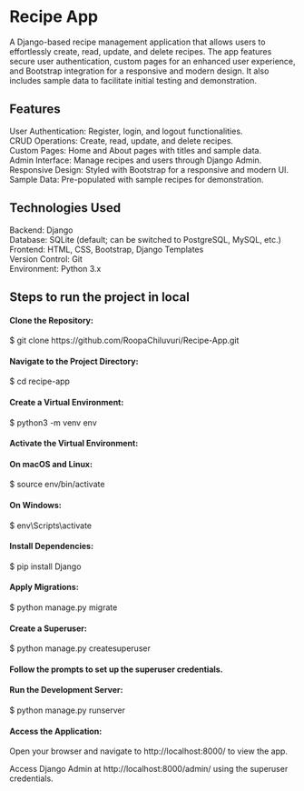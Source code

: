 <h1>Recipe App</h1>

<p> A Django-based recipe management application that allows users to effortlessly create, read, update, and delete recipes. The app features secure user authentication, custom pages for an enhanced user experience, and Bootstrap integration for a responsive and modern design. It also includes sample data to facilitate initial testing and demonstration.</p>

<h2>Features</h2>

User Authentication:  Register, login, and logout functionalities.<br/>
CRUD Operations:  Create, read, update, and delete recipes. <br/>
Custom Pages:  Home and About pages with titles and sample data.<br/>
Admin Interface:   Manage recipes and users through Django Admin.<br/>
Responsive Design:  Styled with Bootstrap for a responsive and modern UI.<br/>
Sample Data:  Pre-populated with sample recipes for demonstration.<br/>

<h2>Technologies Used</h2>

Backend: Django <br/>
Database: SQLite (default; can be switched to PostgreSQL, MySQL, etc.) <br/>
Frontend: HTML, CSS, Bootstrap, Django Templates <br/>
Version Control: Git <br/>
Environment: Python 3.x <br/>

<h2>Steps to run the project in local</h2>

<h4>Clone the Repository:</h4>
$ git clone https://github.com/RoopaChiluvuri/Recipe-App.git

<h4>Navigate to the Project Directory:</h4>
$ cd recipe-app

<h4>Create a Virtual Environment:</h4>
$ python3 -m venv env

<h4>Activate the Virtual Environment:</h4>
<h4>On macOS and Linux:</h4> $ source env/bin/activate
<h4>On Windows:</h4> $ env\Scripts\activate

<h4>Install Dependencies:</h4> $ pip install Django

<h4>Apply Migrations:</h4> $ python manage.py migrate

<h4>Create a Superuser:</h4> $ python manage.py createsuperuser

<h4>Follow the prompts to set up the superuser credentials.</h4>
<h4>Run the Development Server:</h4> $ python manage.py runserver


<h4>Access the Application:</h4>
Open your browser and navigate to http://localhost:8000/ to view the app.

Access Django Admin at http://localhost:8000/admin/ using the superuser credentials.

